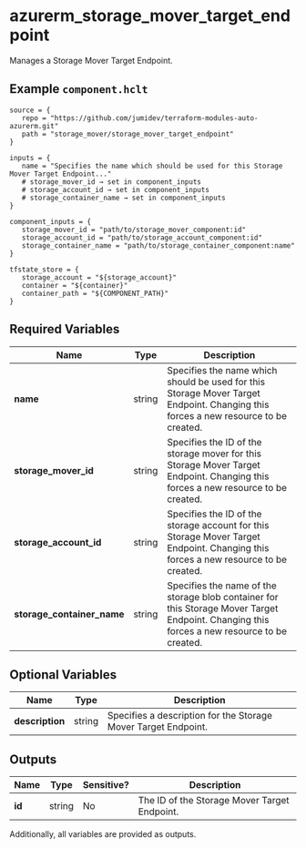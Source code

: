 # azurerm_storage_mover_target_endpoint

Manages a Storage Mover Target Endpoint.

## Example `component.hclt`

```hcl
source = {
   repo = "https://github.com/jumidev/terraform-modules-auto-azurerm.git"   
   path = "storage_mover/storage_mover_target_endpoint"   
}

inputs = {
   name = "Specifies the name which should be used for this Storage Mover Target Endpoint..."   
   # storage_mover_id → set in component_inputs
   # storage_account_id → set in component_inputs
   # storage_container_name → set in component_inputs
}

component_inputs = {
   storage_mover_id = "path/to/storage_mover_component:id"   
   storage_account_id = "path/to/storage_account_component:id"   
   storage_container_name = "path/to/storage_container_component:name"   
}

tfstate_store = {
   storage_account = "${storage_account}"   
   container = "${container}"   
   container_path = "${COMPONENT_PATH}"   
}

```

## Required Variables

| Name | Type |  Description |
| ---- | --------- |  ----------- |
| **name** | string |  Specifies the name which should be used for this Storage Mover Target Endpoint. Changing this forces a new resource to be created. | 
| **storage_mover_id** | string |  Specifies the ID of the storage mover for this Storage Mover Target Endpoint. Changing this forces a new resource to be created. | 
| **storage_account_id** | string |  Specifies the ID of the storage account for this Storage Mover Target Endpoint. Changing this forces a new resource to be created. | 
| **storage_container_name** | string |  Specifies the name of the storage blob container for this Storage Mover Target Endpoint. Changing this forces a new resource to be created. | 

## Optional Variables

| Name | Type |  Description |
| ---- | --------- |  ----------- |
| **description** | string |  Specifies a description for the Storage Mover Target Endpoint. | 



## Outputs

| Name | Type | Sensitive? | Description |
| ---- | ---- | --------- | --------- |
| **id** | string | No  | The ID of the Storage Mover Target Endpoint. | 

Additionally, all variables are provided as outputs.
